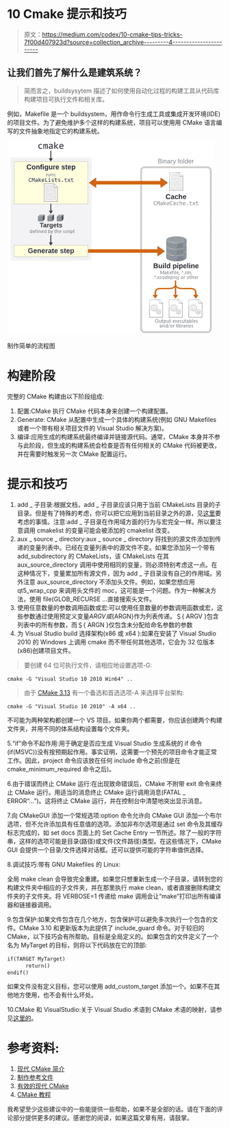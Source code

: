 # 10 Cmake 提示和技巧

> 原文：<https://medium.com/codex/10-cmake-tips-tricks-7f00d407923d?source=collection_archive---------4----------------------->

## 让我们首先了解什么是建筑系统？

> 简而言之，buildsysytem 描述了如何使用自动化过程的构建工具从代码库构建项目可执行文件和相关库。

例如，Makefile 是一个 buildsystem，用作命令行生成工具或集成开发环境(IDE)的项目文件。为了避免维护多个这样的构建系统，项目可以使用用 CMake 语言编写的文件抽象地指定它的构建系统。

![](img/938913526fee0267c4dba84190930bb6.png)

制作简单的流程图

# 构建阶段

完整的 CMake 构建由以下阶段组成:

1.  配置:CMake 执行 CMake 代码本身来创建一个构建配置。
2.  Generate: CMake 从配置中生成一个具体的构建系统(例如 GNU Makefiles 或者一个带有相关项目文件的 Visual Studio 解决方案)。
3.  编译:应用生成的构建系统最终编译并链接源代码。通常，CMake 本身并不参与此阶段，但生成的构建系统会检查是否有任何相关的 CMake 代码被更改，并在需要时触发另一次 CMake 配置运行。

# 提示和技巧

1.  add _ 子目录:根据文档，add _ 子目录应该只用于当前 CMakeLists 目录的子目录。但是有了特殊的考虑，你可以把它应用到当前目录之外的源，见[这里](https://stackoverflow.com/questions/7980784/cmake-add-sub-directory-which-is-not-sub-directory-on-real-%20directory#8349410)要考虑的事情。注意:add _ 子目录在作用域方面的行为与宏完全一样。所以要注意调用 cmakelist 的变量可能会被添加的 cmakelist 改变。
2.  aux _ source _ directory:aux _ source _ directory 将找到的源文件添加到传递的变量列表中。已经在变量列表中的源文件不变。如果您添加另一个带有 add_subdirectory 的 CMakeLists，该 CMakeLists 在其 aux_source_directory 调用中使用相同的变量，则必须特别考虑这一点。在这种情况下，变量累加所有源文件，因为 add _ 子目录没有自己的作用域。另外注意 aux_source_directory 不添加头文件。例如，如果您想应用 qt5_wrap_cpp 来调用头文件的 moc，这可能是一个问题。作为一种解决方法，使用 file(GLOB_RECURSE …直接搜索头文件。
3.  使用任意数量的参数调用函数或宏:可以使用任意数量的参数调用函数或宏，这些参数通过使用预定义变量${ARGV}或${ARGN}作为列表传递。＄{ ARGV }包含列表中的所有参数，而＄{ ARGN }仅包含未分配给命名参数的参数
4.  为 Visual Studio build 选择架构(x86 或 x64 ):如果在安装了 Visual Studio 2010 的 Windows 上调用 cmake 而不带任何其他选项，它会为 32 位版本(x86)创建项目文件。

> 要创建 64 位可执行文件，请相应地设置选项-G:

```
cmake -G "Visual Studio 10 2010 Win64" ..
```

> 由于 [CMake 3.13](https://stackoverflow.com/questions/28350214/how-to-build-x86-and-or-x64-on-windows-from-command-line-with-cmake#28370892) 有一个备选和首选选项-A 来选择平台架构:

```
cmake -G "Visual Studio 10 2010" -A x64 ..
```

不可能为两种架构都创建一个 VS 项目。如果你两个都需要，你应该创建两个构建文件夹，并用不同的体系结构设置每个文件夹。

5.“if”命令不起作用:用于确定是否应生成 Visual Studio 生成系统的 if 命令(if(MSVC))没有按预期起作用。事实证明，这需要一个预先的项目命令才能正常工作。因此，project 命令应该放在任何 include 命令之前(但是在 cmake_minimum_required 命令之后)。

6.由于错误而终止 CMake 运行:在出现致命错误后，CMake 不附带 exit 命令来终止 CMake 运行。用适当的消息终止 CMake 运行调用消息(FATAL _ ERROR“…”)。这将终止 CMake 运行，并在控制台中清楚地突出显示消息。

7.向 CMakeGUI 添加一个常规选项:option 命令允许向 CMake GUI 添加一个布尔选项，但不允许添加具有任意值的选项。添加非布尔选项是通过 set 命令及其缓存标志完成的，如 set docs 页面上的 Set Cache Entry 一节所述。除了一般的字符串，这样的选项可能是目录(路径)或文件(文件路径)类型。在这些情况下，CMake GUI 会提供一个目录/文件选择对话框。还可以提供可能的字符串值供选择。

8.调试技巧:带有 GNU Makefiles 的 Linux:

全局 make clean 会导致完全重建。如果您只想重新生成一个子目录，请转到您的构建文件夹中相应的子文件夹，并在那里执行 make clean，或者直接删除构建文件夹的子文件夹。将 VERBOSE=1 传递给 make 调用会让“make”打印出所有编译器和链接器调用。

9.包含保护:如果文件包含在几个地方，包含保护可以避免多次执行一个包含的文件。CMake 3.10 和更新版本为此提供了 include_guard 命令。对于较旧的 CMake，以下技巧会有所帮助。目标是全局定义的。如果包含的文件定义了一个名为 MyTarget 的目标，则将以下代码放在它的顶部:

```
if(TARGET MyTarget)
      return()
endif()
```

如果文件没有定义目标，您可以使用 add_custom_target 添加一个。如果不在其他地方使用，也不会有什么坏处。

10.CMake 和 VisualStudio:关于 Visual Studio 术语到 CMake 术语的映射，请参见[这里的](https://cognitivewaves.wordpress.com/cmake-and-visual-studio/)。

# 参考资料:

1.  [现代 CMake 简介](https://cliutils.gitlab.io/modern-cmake/)
2.  [制作参考文件](https://cmake.org/cmake/help/latest/)
3.  [有效的现代 CMake](https://gist.github.com/mbinna/c61dbb39bca0e4fb7d1f73b0d66a4fd1)
4.  [CMake 教程](/@onur.dundar1/cmake-tutorial-585dd180109b)

我希望至少这些建议中的一些能提供一些帮助，如果不是全部的话。请在下面的评论部分提供更多的建议。感谢您的阅读，如果这篇文章有用，请鼓掌。